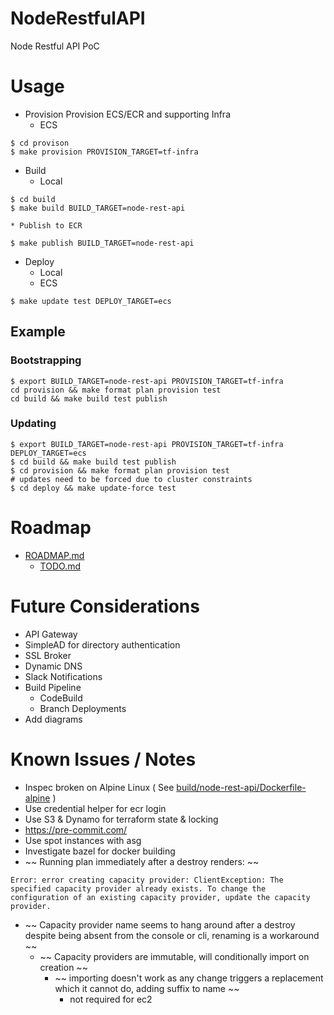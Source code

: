# NodeRestfulAPI
Node Restful API PoC

# Usage
* Provision
Provision ECS/ECR and supporting Infra
	* ECS
```
$ cd provison
$ make provision PROVISION_TARGET=tf-infra
```
* Build
	* Local
```
$ cd build
$ make build BUILD_TARGET=node-rest-api
```
	* Publish to ECR
```
$ make publish BUILD_TARGET=node-rest-api
```
* Deploy
	* Local
	* ECS
```
$ make update test DEPLOY_TARGET=ecs
```
## Example
### Bootstrapping
```
$ export BUILD_TARGET=node-rest-api PROVISION_TARGET=tf-infra
cd provision && make format plan provision test
cd build && make build test publish 
```
### Updating
```
$ export BUILD_TARGET=node-rest-api PROVISION_TARGET=tf-infra DEPLOY_TARGET=ecs
$ cd build && make build test publish 
$ cd provision && make format plan provision test
# updates need to be forced due to cluster constraints
$ cd deploy && make update-force test
```

# Roadmap
* [ROADMAP.md](docs/ROADMAP.md)
	* [TODO.md](docs/TODO.md)

# Future Considerations
* API Gateway
* SimpleAD for directory authentication
* SSL Broker
* Dynamic DNS
* Slack Notifications
* Build Pipeline
	* CodeBuild
	* Branch Deployments
* Add diagrams

# Known Issues / Notes
* Inspec broken on Alpine Linux ( See [build/node-rest-api/Dockerfile-alpine](build/node-rest-api/Dockerfile-alpine) )
* Use credential helper for ecr login
* Use S3 & Dynamo for terraform state & locking
* https://pre-commit.com/
* Use spot instances with asg
* Investigate bazel for docker building
* ~~ Running plan immediately after a destroy renders: ~~
```
Error: error creating capacity provider: ClientException: The specified capacity provider already exists. To change the configuration of an existing capacity provider, update the capacity provider.
```
  * ~~ Capacity provider name seems to hang around after a destroy despite being absent from the console or cli, renaming is a workaround ~~
    * ~~ Capacity providers are immutable, will conditionally import on creation ~~ 
	    * ~~ importing doesn't work as any change triggers a replacement which it cannot do, adding suffix to name ~~
		    * not required for ec2
